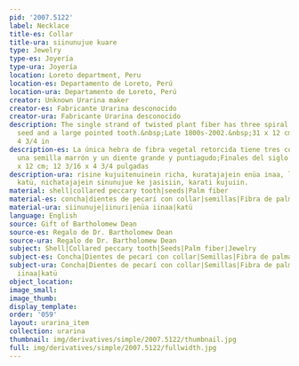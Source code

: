 ```yaml
---
pid: '2007.5122'
label: Necklace
title-es: Collar
title-ura: siinunujue kuare
type: Jewelry
type-es: Joyería
type-ura: Joyería
location: Loreto department, Peru
location-es: Departamento de Loreto, Perú
location-ura: Departamento de Loreto, Perú
creator: Unknown Urarina maker
creator-es: Fabricante Urarina desconocido
creator-ura: Fabricante Urarina desconocido
description: The single strand of twisted plant fiber has three spiral shells, a brown
  seed and a large pointed tooth.&nbsp;Late 1800s-2002.&nbsp;31 x 12 cm; 12 3/16 x
  4 3/4 in
description-es: La única hebra de fibra vegetal retorcida tiene tres conchas en espiral,
  una semilla marrón y un diente grande y puntiagudo;Finales del siglo XIX-2002; 31
  x 12 cm; 12 3/16 x 4 3/4 pulgadas
description-ura: risine kujuitenuinein richa, kuratajajein enüa inaa, lejiin kanii
  katü, nichatajajein sinunujue ke jasisiin, karati kujuiin.
material: shell|collared peccary tooth|seeds|Palm fiber
material-es: concha|dientes de pecarí con collar|semillas|Fibra de palma
material-ura: siinunuje|iinuri|enüa iinaa|katü
language: English
source: Gift of Bartholomew Dean
source-es: Regalo de Dr. Bartholomew Dean
source-ura: Regalo de Dr. Bartholomew Dean
subject: Shell|Collared peccary tooth|Seeds|Palm fiber|Jewelry
subject-es: Concha|Dientes de pecarí con collar|Semillas|Fibra de palma|Joyería
subject-ura: Concha|Dientes de pecarí con collar|Semillas|Fibra de palma|Joyería|siinunuje|iinuri|enüa
  iinaa|katü
object_location:
image_small:
image_thumb:
display_template:
order: '059'
layout: urarina_item
collection: urarina
thumbnail: img/derivatives/simple/2007.5122/thumbnail.jpg
full: img/derivatives/simple/2007.5122/fullwidth.jpg
---
```

